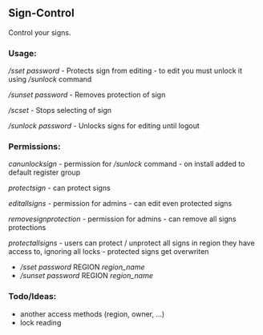 ## Sign-Control
Control your signs.

### Usage:
_/sset_ _password_ - Protects sign from editing - to edit you must unlock it using _/sunlock_ command

_/sunset_ _password_ - Removes protection of sign

_/scset_ - Stops selecting of sign

_/sunlock_  _password_ -  Unlocks signs for editing until logout

### Permissions:
_canunlocksign_ - permission for _/sunlock_ command - on install added to default register group

_protectsign_ - can protect signs

_editallsigns_ - permission for admins - can edit even protected signs

_removesignprotection_ - permission for admins - can remove all signs protections

_protectallsigns_ - users can protect / unprotect all signs in region they have access to, ignoring all locks - protected signs get overwriten

 - _/sset_ _password_ REGION _region_name_
 - _/sunset_ _password_ REGION _region_name_

### Todo/Ideas:
- another access methods (region, owner, ...)
- lock reading
